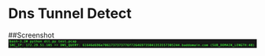 # Dns Tunnel Detect

##Screenshot
![alt tag](https://github.com/akbarq/dns_tunnel_detect/blob/master/screenshot/img.png)
